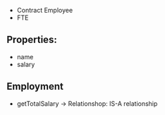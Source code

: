 - Contract Employee
- FTE

## Properties:
- name
- salary

## Employment
- getTotalSalary
-> Relationshop: IS-A relationship
